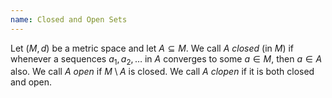 ```yaml
---
name: Closed and Open Sets
---
```

Let $(M, d)$ be a metric space and let $A\subseteq M$. We call $A$ *closed* (in $M$) if whenever a sequences $a_1,a_2,\dots$ in $A$ converges to some $a\in M$, then $a\in A$ also. We call $A$ *open* if $M\setminus A$ is closed. We call $A$ *clopen* if it is both closed and open.